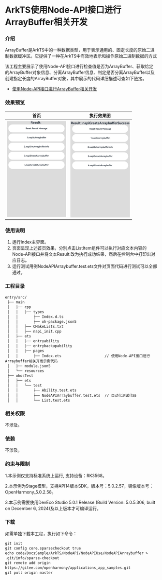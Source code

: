 # ArkTS使用Node-API接口进行ArrayBuffer相关开发

### 介绍

ArrayBuffer是ArkTS中的一种数据类型，用于表示通用的、固定长度的原始二进制数据缓冲区。它提供了一种在ArkTS中有效地表示和操作原始二进制数据的方式

该工程主要展示了使用Node-API接口进行检查值是否为ArrayBuffer、获取给定的ArrayBuffer对象信息、分离ArrayBuffer信息、判定是否分离ArrayBuffer以及创建指定长度的ArrayBuffer对象，其中展示的代码详细描述可查如下链接。

- [使用Node-API接口进行ArrayBuffer相关开发](https://docs.openharmony.cn/pages/v5.0/zh-cn/application-dev/napi/use-napi-about-arraybuffer.md)

### 效果预览

| 首页                                                                   | 执行效果图                                                             |
| ---------------------------------------------------------------------- | ---------------------------------------------------------------------- |
| <img src="./screenshots/NodeAPIArraybuffer1.png" style="zoom: 50%;" /> | <img src="./screenshots/NodeAPIArraybuffer2.png" style="zoom: 50%;" /> |

### 使用说明

1. 运行Index主界面。
2. 页面呈现上述首页效果，分别点击ListItem组件可以执行对应文本内容的Node-API接口并将文本Result:改为执行成功结果，然后在控制台中打印出对应日志。
3. 运行测试用例NodeAPIArraybuffer.test.ets文件对页面代码进行测试可以全部通过。

### 工程目录

```
entry/src/
 ├── main
 │   ├── cpp
 │   │   ├── types
 │   │       ├── Index.d.ts
 │   │       ├── oh-package.json5
 │   │   ├── CMakeLists.txt
 │   │   ├── napi_init.cpp
 │   ├── ets
 │   │   ├── entryability
 │   │   ├── entrybackupability
 │   │   ├── pages
 │   │       ├── Index.ets                    // 使用Node-API接口进行Arraybuffer相关开发示例代码
 │   ├── module.json5
 │   └── resources
 ├── ohosTest
 │   ├── ets
 │   │   └── test
 │   │       ├── Ability.test.ets
 │   │       ├── NodeAPIArraybuffer.test.ets  // 自动化测试代码
 │   │       └── List.test.ets
```

### 相关权限

不涉及。

### 依赖

不涉及。

### 约束与限制

1.本示例仅支持标准系统上运行, 支持设备：RK3568。

2.本示例为Stage模型，支持API14版本SDK，版本号：5.0.2.57，镜像版本号：OpenHarmony_5.0.2.58。

3.本示例需要使用DevEco Studio 5.0.1 Release (Build Version: 5.0.5.306, built on December 6, 2024)及以上版本才可编译运行。

### 下载

如需单独下载本工程，执行如下命令：

```
git init
git config core.sparsecheckout true
echo code/DocsSample/ArkTS/NodeAPI/NodeAPIUse/NodeAPIArraybuffer > .git/info/sparse-checkout
git remote add origin https://gitee.com/openharmony/applications_app_samples.git
git pull origin master
```
